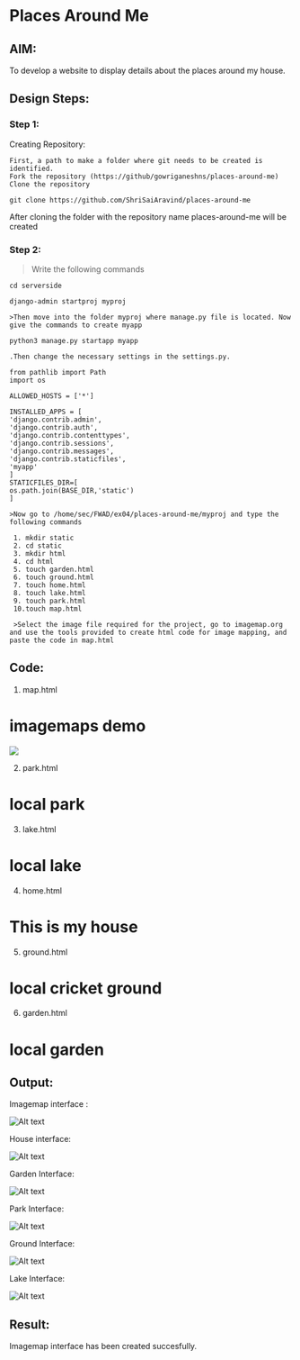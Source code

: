 # Places Around Me
## AIM:
To develop a website to display details about the places around my house.

## Design Steps:

### Step 1:
Creating Repository:

    First, a path to make a folder where git needs to be created is identified.
    Fork the repository (https://github/gowriganeshns/places-around-me)
    Clone the repository

    git clone https://github.com/ShriSaiAravind/places-around-me 

After cloning the folder with the repository name places-around-me will be created
### Step 2:
>Write the following commands

    cd serverside

    django-admin startproj myproj

    >Then move into the folder myproj where manage.py file is located. Now give the commands to create myapp

    python3 manage.py startapp myapp

    .Then change the necessary settings in the settings.py.

    from pathlib import Path
    import os

    ALLOWED_HOSTS = ['*']

    INSTALLED_APPS = [
    'django.contrib.admin',
    'django.contrib.auth',
    'django.contrib.contenttypes',
    'django.contrib.sessions',
    'django.contrib.messages',
    'django.contrib.staticfiles',
    'myapp'
    ]
    STATICFILES_DIR=[
    os.path.join(BASE_DIR,'static')
    ]

    >Now go to /home/sec/FWAD/ex04/places-around-me/myproj and type the following commands
     
     1. mkdir static
     2. cd static
     3. mkdir html
     4. cd html
     5. touch garden.html
     6. touch ground.html
     7. touch home.html
     8. touch lake.html
     9. touch park.html
     10.touch map.html

     >Select the image file required for the project, go to imagemap.org and use the tools provided to create html code for image mapping, and paste the code in map.html

## Code:


1. map.html 

<html>
    <head>
        <title>Server test</title>
    </head>
    <body>
        <h1>imagemaps demo</h1>
        <img src="Locality.jpeg" usemap="#image_map">
        <map name="image_map">
            <area alt="home" title="home" href="home.html" coords="669,502,772,555" shape="rect">
            <area alt="lake" title="lake" href="lake.html" coords="598,115 816,120 925,5 612,3 " shape="polygon">
            <area alt="park" title="park" href="park.html" coords="158,315,86" shape="circle">
            <area alt="ground" title="ground" href="ground.html" coords="1163,703,201" shape="circle">
            <area alt="garden plot" title="garden plot" href="garden.html" coords="439,632,131" shape="circle">
        </map>
    </body>
</html>

2. park.html

<!DOCTYPE html>
<html>
    <head>
        <title>park</title>
    </head>
    <body>
        <h1>local park</h1>
    </body>
</html>

3. lake.html

<!DOCTYPE html>
<html>
    <head>
        <title>lake</title>
    </head>
    <body>
        <h1>local lake</h1>
    </body>
</html>

4. home.html

<!DOCTYPE html>
<html>
    <head>
        <title>house</title>
    </head>
    <body>
        <h1>This is my house </h1>
    </body>
</html>

5. ground.html

<!DOCTYPE html>
<html>
    <head>
        <title>Cricket ground</title>
    </head>
    <body>
        <h1>local cricket ground</h1>
    </body>
</html>

6. garden.html

<!DOCTYPE html>
<html>
    <head>
        <title>Garden</title>
    </head>
    <body>
        <h1>local garden</h1>
    </body>
</html>

## Output:

Imagemap interface : 

![Alt text](imgmap.png)

House interface:

![Alt text](image.png)

Garden Interface:

![Alt text](garden.png)

Park Interface:

![Alt text](park.png)

Ground Interface: 

![Alt text](ground.png)

Lake Interface: 

![Alt text](lake.png)

## Result:

Imagemap interface has been created succesfully.